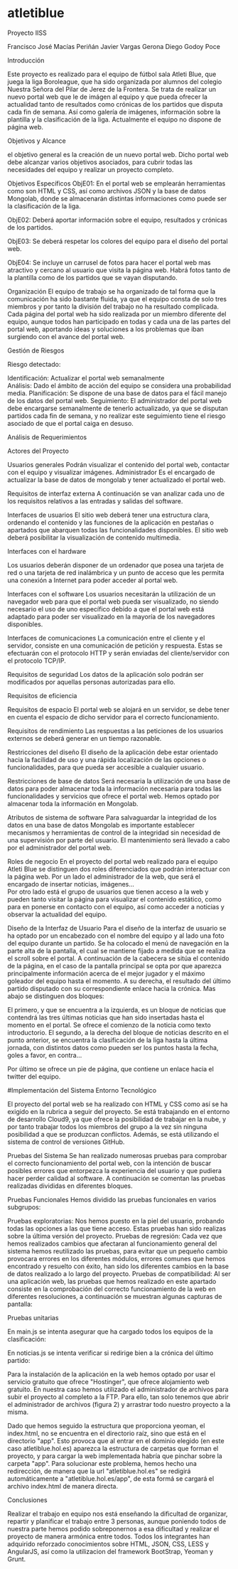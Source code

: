 # atletiblue
Proyecto IISS

Francisco José Macías Periñán
Javier Vargas Gerona
Diego Godoy Poce

Introducción

Este proyecto es realizado para el equipo de fútbol sala Atleti Blue, que juega la liga Boroleague, que ha sido organizada por alumnos del colegio Nuestra Señora del Pilar de Jerez de la Frontera.
Se trata de realizar un nuevo portal web que le de imágen al equipo y que pueda ofrecer la actualidad tanto de resultados como crónicas de los partidos que disputa cada fin de semana. Así como galería de imágenes, información sobre la plantilla y la clasificación de la liga.
Actualmente el equipo no dispone de página web.

Objetivos y Alcance

el objetivo general es la creación de un nuevo portal web. Dicho portal web debe alcanzar varios objetivos asociados, para cubrir todas las necesidades del equipo y realizar un proyecto completo.

Objetivos Específicos
ObjE01: En el portal web se emplearán herramientas como son HTML y CSS, así como archivos JSON y la base de datos Mongolab, donde se almacenarán distintas informaciones como puede ser la clasificación de la liga.

ObjE02: Deberá aportar información sobre el equipo, resultados y crónicas de los partidos. 

ObjE03: Se deberá respetar los colores del equipo para el diseño del portal web.

ObjE04: Se incluye un carrusel de fotos para hacer el portal web mas atractivo y cercano al usuario que visita la página web. Habrá fotos tanto de la plantilla como de los partidos que se vayan disputando.

Organización
El equipo de trabajo se ha organizado de tal forma que la comunicación ha sido bastante fluida, ya que el equipo consta de solo tres miembros y por tanto la división del trabajo no ha resultado complicada. Cada página del portal web ha sido realizada por un miembro diferente del equipo, aunque todos han participado en todas y cada una de las partes del portal web, aportando ideas y soluciones a los problemas que iban surgiendo con el avance del portal web.

Gestión de Riesgos

Riesgo detectado: 


Identificación:  Actualizar el portal web semanalmente                                                                                                            
Análisis:  Dado el ámbito de acción del equipo se considera una probabilidad media.
Planificación:  Se dispone de una base de datos para el fácil manejo de los datos del portal web.
Seguimiento:    El administrador del portal web debe encargarse semanalmente de tenerlo actualizado, ya que se disputan partidos cada fin de semana, y no realizar este seguimiento tiene el riesgo asociado de que el portal caiga en desuso. 

Análisis de Requerimientos

Actores del Proyecto

 Usuarios generales
Podrán visualizar el contenido del portal web, contactar con el equipo y visualizar imágenes.
 Administrador
Es el encargado de actualizar la base de datos de mongolab y tener actualizado el portal web.



Requisitos de interfaz externa
A continuación se van analizar cada uno de los requisitos relativos a las entradas y salidas del software.

Interfaces de usuarios
El sitio web deberá tener una estructura clara, ordenando el contenido y las funciones de la aplicación en pestañas o apartados que abarquen todas las funcionalidades disponibles.
 El sitio web deberá posibilitar la visualización de contenido multimedia.



Interfaces con el hardware

Los usuarios deberán disponer de un ordenador que posea una tarjeta de red o una tarjeta de red inalámbrica y un punto de acceso que les permita una conexión a Internet para poder acceder al portal web.


Interfaces con el software
Los usuarios necesitarán la utilización de un navegador web para que el portal web pueda ser visualizado, no siendo necesario el uso de uno específico debido a que el portal web está adaptado para poder ser visualizado en la mayoría de los navegadores disponibles.



Interfaces de comunicaciones
La comunicación entre el cliente y el servidor, consiste en una comunicación de petición y respuesta. Estas se efectuarán con el protocolo HTTP y serán enviadas del cliente/servidor con el protocolo TCP/IP.



Requisitos de seguridad
Los datos de la aplicación solo podrán ser modificados por aquellas personas autorizadas para ello.


Requisitos de eficiencia

Requisitos de espacio
El portal web se alojará en un servidor, se debe tener en cuenta el espacio de dicho servidor para el correcto funcionamiento.


Requisitos de rendimiento
Las respuestas a las peticiones de los usuarios externos se deberá generar en un tiempo razonable.


Restricciones del diseño
 El diseño de la aplicación debe estar orientado hacia la facilidad de uso y una rápida localización de las opciones o funcionalidades, para que pueda ser accesible a cualquier usuario.


Restricciones de base de datos
Será necesaria la utilización de una base de datos para poder almacenar toda la información necesaria para todas las funcionalidades y servicios que ofrece el portal web. Hemos optado por almacenar toda la información en Mongolab.

Atributos de sistema de software
Para salvaguardar la integridad de los datos en una base de datos Mongolab es importante establecer mecanismos y herramientas de control de la integridad sin necesidad de una supervisión por parte del usuario.
El mantenimiento será llevado a cabo por el administrador del portal web.


Roles de negocio
En el proyecto del portal web realizado para el equipo Atleti Blue se distinguen dos roles diferenciados que podrán interactuar con la página web. Por un lado el administrador de la web,  que será el encargado de insertar noticias, imágenes...  
Por otro lado está el grupo de usuarios que tienen acceso a la web y pueden tanto visitar la página para visualizar el contenido estático, como para en ponerse en contacto con el equipo, así como acceder a noticias y observar la actualidad del equipo. 

Diseño de la Interfaz de Usuario
Para el diseño de la interfaz de usuario se ha optado por un encabezado con el nombre del equipo y al lado una foto del equipo durante un partido. Se ha colocado el menú de navegación en la parte alta de la pantalla, el cual se mantiene fijado a medida que se realiza el scroll sobre el portal.
A continuación de la cabecera se sitúa el contenido de la página, en el caso de la pantalla principal se opta por que aparezca principalmente información acerca de el mejor jugador y el máximo goleador del equipo hasta el momento. A su derecha, el resultado del último partido disputado con su correspondiente enlace hacia la crónica.
Mas abajo se distinguen dos bloques:

 El primero, y que se encuentra a la izquierda, es un bloque de noticias que contendrá las tres últimas noticias que han sido insertadas hasta el momento en el portal. Se ofrece el comienzo de la noticia como texto introductorio.
El segundo, a la derecha del bloque de noticias descrito en el punto anterior, se encuentra la clasificación de la liga hasta la última jornada, con distintos datos como pueden ser los puntos hasta la fecha, goles a favor, en contra...

Por último se ofrece un pie de página, que contiene un enlace hacia el twitter del equipo.

#Implementación del Sistema
Entorno Tecnológico

El proyecto del portal web se ha realizado con HTML y CSS como así se ha exigido en la rubrica a seguir del proyecto. Se está trabajando en el entorno de desarrollo Cloud9, ya que ofrece la posibilidad de trabajar en la nube, y por tanto trabajar todos los miembros del grupo a la vez sin ninguna posibilidad a que se produzcan conflictos. 
Además, se está utilizando el sistema de control de versiones GitHub. 

Pruebas del Sistema
Se han realizado numerosas pruebas para comprobar el correcto funcionamiento del portal web, con la intención de buscar posibles errores que entorpezca la experiencia del usuario y que pudiera hacer perder calidad al software. A continuación se comentan las pruebas realizadas divididas en diferentes bloques. 

Pruebas Funcionales
Hemos dividido las pruebas funcionales en varios subgrupos:

Pruebas exploratorias: Nos hemos puesto en la piel del usuario, probando todas las opciones a las que tiene acceso. Estas pruebas han sido realizas sobre la última versión del proyecto.
Pruebas de regresión: Cada vez que hemos realizados cambios que afectaran al funcionamiento general del sistema hemos reutilizado las pruebas, para evitar que un pequeño cambio provocara errores en los diferentes módulos, errores comunes que hemos encontrado y resuelto con éxito, han sido los diferentes cambios en la base de datos realizado a lo largo del proyecto.
Pruebas de compatibilidad: Al ser una aplicación web, las pruebas que hemos realizado en este apartado consiste en la comprobación del correcto funcionamiento de la web en diferentes resoluciones, a continuación se muestran algunas capturas de pantalla:

Pruebas unitarias

En main.js se intenta asegurar que ha cargado todos los equipos de la clasificación:

En noticias.js se intenta verificar si redirige bien a la crónica del último partido:


Para la instalación de la aplicación en la web hemos optado por usar el servicio gratuito que ofrece "Hostinger", que ofrece alojamiento web gratuito. En nuestra caso hemos utilizado el administrador de archivos para subir el proyecto al completo a la FTP. Para ello, tan solo tenemos que abrir el administrador de archivos (figura 2) y arrastrar todo nuestro proyecto a la misma.
 
 Dado que hemos seguido la estructura que proporciona yeoman, el index.html, no se encuentra en el directorio raíz, sino que está en el directorio "app". Esto provoca que al entrar en el dominio elegido (en este caso atletiblue.hol.es) aparezca la estructura de carpetas que forman el proyecto, y para cargar la web implementada habría que pinchar sobre la carpeta "app". 
 Para solucionar este problema, hemos hecho una redirección, de manera que la url "atletiblue.hol.es" se redigirá automáticamente a "atletiblue.hol.es/app", de esta formá se cargará el archivo index.html de manera directa.


Conclusiones

Realizar el trabajo en equipo nos está enseñando la dificultad de organizar, repartir y planificar el trabajo entre 3 personas, aunque poniendo todos de nuestra parte hemos podido sobreponernos a esa dificultad y realizar el proyecto de manera armónica entre todos. 
Todos los integrantes han adquirido reforzado conocimientos sobre HTML, JSON, CSS, LESS y AngularJS, así como la utilizacion del framework BootStrap, Yeoman y Grunt.
